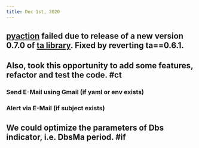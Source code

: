 ```yaml
---
title: Dec 1st, 2020
---
```


## [pyaction](https://github.com/dennislwm/pyaction) failed due to release of a new version 0.7.0 of [ta library](https://pypi.org/project/ta). Fixed by reverting ta==0.6.1.
## Also, took this opportunity to add some features, refactor and test the code. #ct
### Send E-Mail using Gmail (if yaml or env exists)
### Alert via E-Mail (if subject exists)
## We could optimize the parameters of Dbs indicator, i.e. DbsMa period. #if
